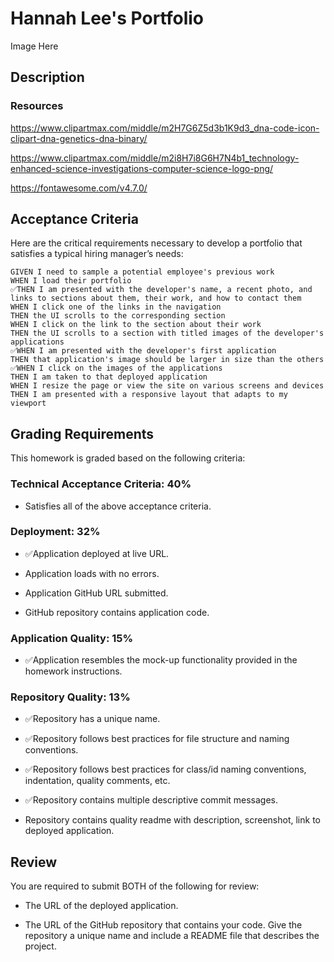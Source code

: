 # Hannah Lee's Portfolio

Image Here

## Description 

### Resources

https://www.clipartmax.com/middle/m2H7G6Z5d3b1K9d3_dna-code-icon-clipart-dna-genetics-dna-binary/

https://www.clipartmax.com/middle/m2i8H7i8G6H7N4b1_technology-enhanced-science-investigations-computer-science-logo-png/

https://fontawesome.com/v4.7.0/

## Acceptance Criteria

Here are the critical requirements necessary to develop a portfolio that satisfies a typical hiring manager’s needs:

```
GIVEN I need to sample a potential employee's previous work
WHEN I load their portfolio
✅THEN I am presented with the developer's name, a recent photo, and links to sections about them, their work, and how to contact them
WHEN I click one of the links in the navigation
THEN the UI scrolls to the corresponding section
WHEN I click on the link to the section about their work
THEN the UI scrolls to a section with titled images of the developer's applications
✅WHEN I am presented with the developer's first application
THEN that application's image should be larger in size than the others
✅WHEN I click on the images of the applications
THEN I am taken to that deployed application
WHEN I resize the page or view the site on various screens and devices
THEN I am presented with a responsive layout that adapts to my viewport
```

## Grading Requirements

This homework is graded based on the following criteria: 

### Technical Acceptance Criteria: 40%

* Satisfies all of the above acceptance criteria.

### Deployment: 32%

* ✅Application deployed at live URL.

* Application loads with no errors.

* Application GitHub URL submitted.

* GitHub repository contains application code.

### Application Quality: 15%

* ✅Application resembles the mock-up functionality provided in the homework instructions.

### Repository Quality: 13%

* ✅Repository has a unique name.

* ✅Repository follows best practices for file structure and naming conventions.

* ✅Repository follows best practices for class/id naming conventions, indentation, quality comments, etc.

* ✅Repository contains multiple descriptive commit messages.

* Repository contains quality readme with description, screenshot, link to deployed application.

## Review

You are required to submit BOTH of the following for review:

* The URL of the deployed application.

* The URL of the GitHub repository that contains your code. Give the repository a unique name and include a README file that describes the project.

